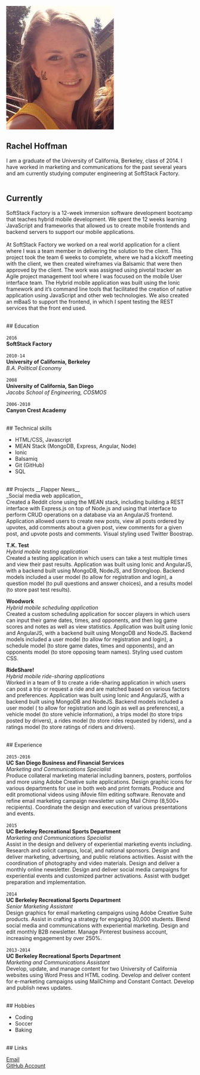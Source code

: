 ![Rachel](./media/rachel.png)

## Rachel Hoffman
I am a graduate of the University of California, Berkeley, class of 2014. I have worked in marketing and communications for the past several years and am currently studying computer engineering at SoftStack Factory.
<br><br>

## Currently
SoftStack Factory is a 12-week immersion software development bootcamp that teaches hybrid mobile development. We spent the 12 weeks learning JavaScript and frameworks that allowed us to create mobile frontends and backend servers to support our mobile applications.
<br><br>
At SoftStack Factory we worked on a real world application for a client where I was a team member in delivering the solution to the client. This project took the team 6 weeks to complete, where we had a kickoff meeting with the client, we then created wireframes via Balsamic that were then approved by the client. The work was assigned using pivotal tracker an Agile project management tool where I was focused on the mobile User interface team. The Hybrid mobile application was built using the Ionic framework and it’s command line tools that facilitated the creation of native application using JavaScript and other web technologies. We also created an mBaaS to support the frontend, in which I spent testing the REST services that the front end used.
<br>

<br>
## Education

`2016`<br>
__SoftStack Factory__ <br>

`2010-14`<br>
__University of California, Berkeley__ <br>
_B.A. Political Economy_

`2008`<br>
__University of California, San Diego__ <br>
_Jacobs School of Engineering, COSMOS_

`2006-2010`<br>
__Canyon Crest Academy__ 

<br>
## Technical skills

* HTML/CSS, Javascript
* MEAN Stack (MongoDB, Express, Angular, Node)
* Ionic
* Balsamiq
* Git (GitHub)
* SQL

<br>
## Projects
__Flapper News__<br>
_Social media web application_<br>
Created a Reddit clone using the MEAN stack, including building a REST interface with Express.js on top of Node.js and using that interface to perform CRUD operations on a database via an AngularJS frontend. Application allowed users to create new posts, view all posts ordered by upvotes, add comments about a given post, view comments for a given post, and upvote posts and comments. Visual styling used Twitter Boostrap.

__T.K. Test__<br>
_Hybrid mobile testing application_<br>
Created a testing application in which users can take a test multiple times and view their past results. Application was built using Ionic and AngularJS, with a backend built using MongoDB, NodeJS, and Strongloop. Backend models included a user model (to allow for registration and login), a question model (to pull questions and answer choices), and a results model (to store past test results).

__Woodwork__<br>
_Hybrid mobile scheduling application_<br>
Created a custom scheduling application for soccer players in which users can input their game dates, times, and opponents, and then log game scores and notes as well as view statistics. Application was built using Ionic and AngularJS, with a backend built using MongoDB and NodeJS. Backend models included a user model (to allow for registration and login), a schedule model (to store game dates, times and opponents), and an opponents model (to store opposing team names). Styling used custom CSS.

__RideShare!__<br>
_Hybrid mobile ride-sharing applications_<br>
Worked in a team of 9 to create a ride-sharing application in which users can post a trip or request a ride and are matched based on various factors and preferences. Application was built using Ionic and AngularJS, with a backend built using MongoDB and NodeJS. Backend models included a user model ( to allow for registration and login as well as preferences), a vehicle model (to store vehicle information), a trips model (to store trips posted by drivers), a rides model (to store rides requested by riders), and a ratings model (to store ratings of riders and drivers).

<br>
## Experience

`2015-2016`<br>
__UC San Diego Business and Financial Services__<br>
_Marketing and Communications Specialist_<br>
Produce collateral marketing material including banners, posters, portfolios and more using Adobe Creative suite applications. Design graphic icons for various departments for use in both web and print formats. Produce and edit promotional videos using iMovie film editing software. Renovate and refine email marketing campaign newsletter using Mail Chimp (8,500+ recipients). Coordinate the design and execution of various presentations and events.

`2015`<br>
__UC Berkeley Recreational Sports Department__<br>
_Marketing and Communications Specialist_<br>
Assist in the design and delivery of experiential marketing events including. Research and solicit campus, local, and national sponsors. Design and deliver marketing, advertising, and public relations activities. Assist with the coordination of photography and video materials. Design and deliver a monthly online newsletter. Design and deliver social media campaigns for experiential events and customized partner activations. Assist with budget preparation and implementation.

`2014`<br>
__UC Berkeley Recreational Sports Department__<br>
_Senior Marketing Assistant_<br>
Design graphics for email marketing campaigns using Adobe Creative Suite products. Assist in crafting a strategy for engaging 30,000 students. Blend social media and communications with experiential marketing. Design and edit monthly B2B newsletter. Manage Pinterest business account, increasing engagement by over 250%.

`2013-2014`<br>
__UC Berkeley Recreational Sports Department__<br>
_Marketing and Communications Assistant_<br>
Develop, update, and manage content for two University of California websites using Word Press and HTML coding. Develop and deliver content for e-marketing campaigns using MailChimp and Constant Contact. Develop and publish news updates.

<br>
## Hobbies

* Coding
* Soccer 
* Baking

<br>
## Links

<i class="fa fa-envelope"></i><a href="mailto:hoffman.rachelmarie@gmail.com">Email</a><br />
<i class="fa fa-github"></i> <a href="https://github.com/rhoffmanssf">GitHub Account</a><br />
